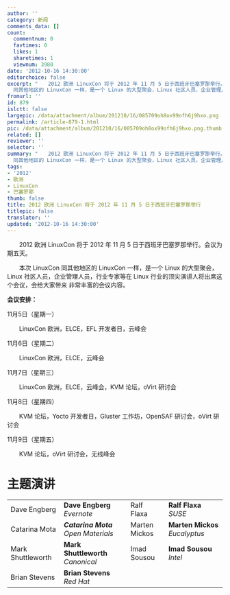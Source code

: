 ```yaml
---
author: ''
category: 新闻
comments_data: []
count:
  commentnum: 0
  favtimes: 0
  likes: 1
  sharetimes: 1
  viewnum: 3980
date: '2012-10-16 14:30:00'
editorchoice: false
excerpt: "　　2012 欧洲 LinuxCon 将于 2012 年 11 月 5 日于西班牙巴塞罗那举行。会议为期五天。\r\n　　本次 LinuxCon
  同其他地区的 LinuxCon 一样，是一个 Linux 的大型聚会，Linux 社区人员，企业管理人员，行业专家等在 Lin ..."
fromurl: ''
id: 879
islctt: false
largepic: /data/attachment/album/201210/16/085709oh8ox99ofh6j9hxo.png
permalink: /article-879-1.html
pic: /data/attachment/album/201210/16/085709oh8ox99ofh6j9hxo.png.thumb.jpg
related: []
reviewer: ''
selector: ''
summary: "　　2012 欧洲 LinuxCon 将于 2012 年 11 月 5 日于西班牙巴塞罗那举行。会议为期五天。\r\n　　本次 LinuxCon
  同其他地区的 LinuxCon 一样，是一个 Linux 的大型聚会，Linux 社区人员，企业管理人员，行业专家等在 Lin ..."
tags:
- '2012'
- 欧洲
- LinuxCon
- 巴塞罗那
thumb: false
title: 2012 欧洲 LinuxCon 将于 2012 年 11 月 5 日于西班牙巴塞罗那举行
titlepic: false
translator: ''
updated: '2012-10-16 14:30:00'
---
```


　　2012 欧洲 LinuxCon 将于 2012 年 11 月 5 日于西班牙巴塞罗那举行。会议为期五天。


　　本次 LinuxCon 同其他地区的 LinuxCon 一样，是一个 Linux 的大型聚会，Linux 社区人员，企业管理人员，行业专家等在 Linux 行业的顶尖演讲人将出席这个会议，会给大家带来 非常丰富的会议内容。


**会议安排：**


11月5日（星期一）


　　LinuxCon 欧洲，ELCE，EFL 开发者日，云峰会


11月6日（星期二）


　　LinuxCon 欧洲，ELCE，云峰会


11月7日（星期三）


　　LinuxCon 欧洲，ELCE，云峰会，KVM 论坛，oVirt 研讨会


11月8日（星期四）


　　KVM 论坛，Yocto 开发者日，Gluster 工作坊，OpenSAF 研讨会，oVirt 研讨会


11月9日（星期五）


　　KVM 论坛，oVirt 研讨会，无线峰会


**主题演讲**
========




|  |  |  |  |
| --- | --- | --- | --- |
| Dave Engberg | **Dave Engberg** *Evernote* | Ralf Flaxa | **Ralf Flaxa** *SUSE* |
| Catarina Mota | ***Catarina Mota** Open Materials* | Marten Mickos | **Marten Mickos** *Eucalyptus* |
| Mark Shuttleworth | **Mark Shuttleworth** *Canonical* | Imad Sousou | **Imad Sousou** *Intel* |
| Brian Stevens | **Brian Stevens** *Red Hat* |  |  |